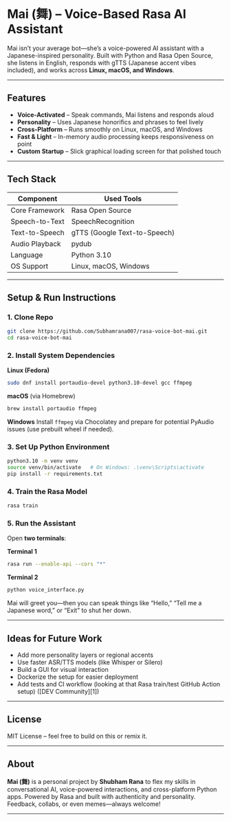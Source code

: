 
# Mai (舞) – Voice-Based Rasa AI Assistant

Mai isn’t your average bot—she’s a voice-powered AI assistant with a Japanese-inspired personality. Built with Python and Rasa Open Source, she listens in English, responds with gTTS (Japanese accent vibes included), and works across **Linux, macOS, and Windows**.

---

##  Features

- **Voice-Activated** – Speak commands, Mai listens and responds aloud  
- **Personality** – Uses Japanese honorifics and phrases to feel lively  
- **Cross-Platform** – Runs smoothly on Linux, macOS, and Windows  
- **Fast & Light** – In-memory audio processing keeps responsiveness on point  
- **Custom Startup** – Slick graphical loading screen for that polished touch  

---

##  Tech Stack

| Component            | Used Tools                          |
|----------------------|-------------------------------------|
| Core Framework       | Rasa Open Source                    |
| Speech-to-Text       | SpeechRecognition                   |
| Text-to-Speech       | gTTS (Google Text-to-Speech)        |
| Audio Playback       | pydub                               |
| Language             | Python 3.10                         |
| OS Support           | Linux, macOS, Windows               |

---

##  Setup & Run Instructions

### 1. Clone Repo
```bash
git clone https://github.com/Subhamrana007/rasa-voice-bot-mai.git
cd rasa-voice-bot-mai
````

### 2. Install System Dependencies

**Linux (Fedora)**

```bash
sudo dnf install portaudio-devel python3.10-devel gcc ffmpeg
```

**macOS** (via Homebrew)

```bash
brew install portaudio ffmpeg
```

**Windows**
Install `ffmpeg` via Chocolatey and prepare for potential PyAudio issues (use prebuilt wheel if needed).

### 3. Set Up Python Environment

```bash
python3.10 -m venv venv
source venv/bin/activate   # On Windows: .\venv\Scripts\activate
pip install -r requirements.txt
```

### 4. Train the Rasa Model

```bash
rasa train
```

### 5. Run the Assistant

Open **two terminals**:

**Terminal 1**

```bash
rasa run --enable-api --cors "*"
```

**Terminal 2**

```bash
python voice_interface.py
```

Mai will greet you—then you can speak things like “Hello,” “Tell me a Japanese word,” or “Exit” to shut her down.

---

## Ideas for Future Work

* Add more personality layers or regional accents
* Use faster ASR/TTS models (like Whisper or Silero)
* Build a GUI for visual interaction
* Dockerize the setup for easier deployment
* Add tests and CI workflow (looking at that Rasa train/test GitHub Action setup) ([DEV Community][1])

---

## License

MIT License – feel free to build on this or remix it.

---

## About

**Mai (舞)** is a personal project by **Shubham Rana** to flex my skills in conversational AI, voice-powered interactions, and cross-platform Python apps. Powered by Rasa and built with authenticity and personality. Feedback, collabs, or even memes—always welcome!

---

